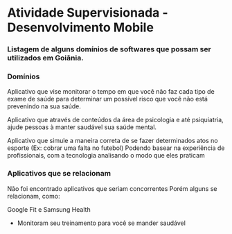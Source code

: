 # Atividade Supervisionada - Desenvolvimento Mobile

### Listagem de alguns domínios de softwares que possam ser utilizados em Goiânia.

### Domínios

Aplicativo que vise monitorar o tempo em que você não faz cada tipo de exame de saúde
para determinar um possível risco que você não está prevenindo na sua saúde.

Aplicativo que através de conteúdos da área de psicologia e até psiquiatria, ajude pessoas
à manter saudável sua saúde mental.

Aplicativo que simule a maneira correta de se fazer determinados atos no esporte (Ex: cobrar uma falta no futebol)
Podendo basear na experiência de profissionais, com a tecnologia analisando o modo que eles praticam

### Aplicativos que se relacionam

Não foi encontrado aplicativos que seriam concorrentes
Porém alguns se relacionam, como:

Google Fit e Samsung Health
- Monitoram seu treinamento para você se mander saudável



